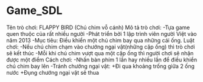 # Game_SDL

Tên trò chơi: FLAPPY BIRD (Chú chim vỗ cánh)
Mô tả trò chơi: 
  -Tựa game quen thuộc của rất nhiều người
  -Phát triển bởi 1 lập trình viên người Việt vào năm 2013
  -Mục tiêu: Điều khiển một chú chim bay qua những cái ống.
Luật chơi:
  -Nếu chú chim chạm vào chướng ngại vật(những cặp ống) thì trò chơi sẽ kết thúc
  -Mỗi khi chú chim vượt qua một cặp ống thì người chơi sẽ nhận được một điểm
Cách chơi:
  -Nhấn bàn phím 1 lần hay nhiều lần để điều khiển chú chim bay lên
  -Tránh chướng ngại vật:
  +Đi qua khoảng trống giữa 2 ống nước
  +Đụng chướng ngại vật sẽ thua
  
 

